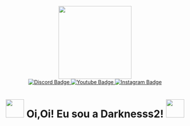 <div id="header" align="center">
  <img src="https://media.discordapp.net/attachments/990311525904433172/1006585031688454194/DarkCodes_-_Logo.png"?width=545&height=545" width="200"/>
</div>
<div id="badges" align="center">
<a href="https://github.com/darknesss2">
  <img src="https://img.shields.io/badge/Discord-royalblue?style=for-the-badge&logo=Discord&logoColor=white" alt="Discord Badge"/>
  </a>
  <a href="https://github.com/darknesss2">
  <img src="https://img.shields.io/badge/YouTube-red?style=for-the-badge&logo=youtube&logoColor=white" alt="Youtube Badge"/>
</a>
<a href="https://github.com/darknesss2">
  <img src="https://img.shields.io/badge/Instagram-deeppink?style=for-the-badge&logo=instagram&logoColor=white" alt="Instagram Badge"/>
</a>
</div>
<div align="center">
  <img src="https://komarev.com/ghpvc/?username=darknesss2&style=flat-square&color=blue" alt=""/>
</div>
<h1 align="center">
  <img src="https://uploads.twitchalerts.com/000/075/043/042/AW4123567_05.gif" width="50px"/>
  Oi,Oi! Eu sou a Darknesss2! 
  <img src="https://uploads.twitchalerts.com/000/075/043/042/AW4123567_05.gif" width="50px"/>
</h1>

